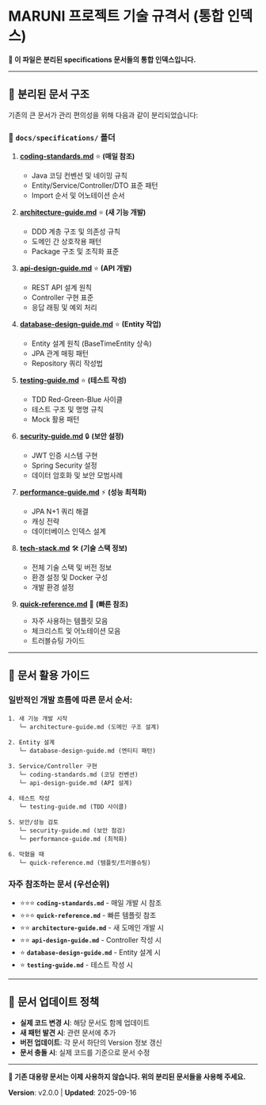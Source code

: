 # MARUNI 프로젝트 기술 규격서 (통합 인덱스)

**📌 이 파일은 분리된 specifications 문서들의 통합 인덱스입니다.**

---

## 📁 분리된 문서 구조

기존의 큰 문서가 관리 편의성을 위해 다음과 같이 분리되었습니다:

### **📂 `docs/specifications/` 폴더**

1. **[coding-standards.md](specifications/coding-standards.md)** ⭐ **(매일 참조)**
   - Java 코딩 컨벤션 및 네이밍 규칙
   - Entity/Service/Controller/DTO 표준 패턴
   - Import 순서 및 어노테이션 순서

2. **[architecture-guide.md](specifications/architecture-guide.md)** ⭐ **(새 기능 개발)**
   - DDD 계층 구조 및 의존성 규칙
   - 도메인 간 상호작용 패턴
   - Package 구조 및 조직화 표준

3. **[api-design-guide.md](specifications/api-design-guide.md)** ⭐ **(API 개발)**
   - REST API 설계 원칙
   - Controller 구현 표준
   - 응답 래핑 및 예외 처리

4. **[database-design-guide.md](specifications/database-design-guide.md)** ⭐ **(Entity 작업)**
   - Entity 설계 원칙 (BaseTimeEntity 상속)
   - JPA 관계 매핑 패턴
   - Repository 쿼리 작성법

5. **[testing-guide.md](specifications/testing-guide.md)** ⭐ **(테스트 작성)**
   - TDD Red-Green-Blue 사이클
   - 테스트 구조 및 명명 규칙
   - Mock 활용 패턴

6. **[security-guide.md](specifications/security-guide.md)** 🔒 **(보안 설정)**
   - JWT 인증 시스템 구현
   - Spring Security 설정
   - 데이터 암호화 및 보안 모범사례

7. **[performance-guide.md](specifications/performance-guide.md)** ⚡ **(성능 최적화)**
   - JPA N+1 쿼리 해결
   - 캐싱 전략
   - 데이터베이스 인덱스 설계

8. **[tech-stack.md](specifications/tech-stack.md)** 🛠️ **(기술 스택 정보)**
   - 전체 기술 스택 및 버전 정보
   - 환경 설정 및 Docker 구성
   - 개발 환경 설정

9. **[quick-reference.md](specifications/quick-reference.md)** 🚀 **(빠른 참조)**
   - 자주 사용하는 템플릿 모음
   - 체크리스트 및 어노테이션 모음
   - 트러블슈팅 가이드

---

## 🎯 문서 활용 가이드

### **일반적인 개발 흐름에 따른 문서 순서:**

```
1. 새 기능 개발 시작
   └─ architecture-guide.md (도메인 구조 설계)

2. Entity 설계
   └─ database-design-guide.md (엔티티 패턴)

3. Service/Controller 구현
   └─ coding-standards.md (코딩 컨벤션)
   └─ api-design-guide.md (API 설계)

4. 테스트 작성
   └─ testing-guide.md (TDD 사이클)

5. 보안/성능 검토
   └─ security-guide.md (보안 점검)
   └─ performance-guide.md (최적화)

6. 막혔을 때
   └─ quick-reference.md (템플릿/트러블슈팅)
```

### **자주 참조하는 문서 (우선순위)**

- ⭐⭐⭐ **`coding-standards.md`** - 매일 개발 시 참조
- ⭐⭐⭐ **`quick-reference.md`** - 빠른 템플릿 참조
- ⭐⭐ **`architecture-guide.md`** - 새 도메인 개발 시
- ⭐⭐ **`api-design-guide.md`** - Controller 작성 시
- ⭐ **`database-design-guide.md`** - Entity 설계 시
- ⭐ **`testing-guide.md`** - 테스트 작성 시

---

## 🔄 문서 업데이트 정책

- **실제 코드 변경 시**: 해당 문서도 함께 업데이트
- **새 패턴 발견 시**: 관련 문서에 추가
- **버전 업데이트**: 각 문서 하단의 Version 정보 갱신
- **문서 충돌 시**: 실제 코드를 기준으로 문서 수정

---

**📍 기존 대용량 문서는 이제 사용하지 않습니다. 위의 분리된 문서들을 사용해 주세요.**

**Version**: v2.0.0 | **Updated**: 2025-09-16